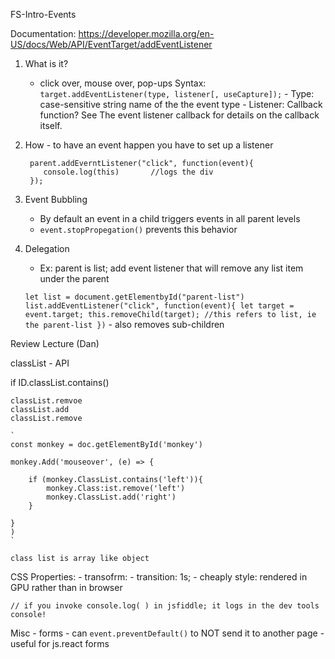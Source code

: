 FS-Intro-Events

Documentation: https://developer.mozilla.org/en-US/docs/Web/API/EventTarget/addEventListener

1.  What is it?

    -   click over, mouse over, pop-ups
        Syntax:
        `target.addEventListener(type, listener[, useCapture]);` - Type: case-sensitive string name of the the event type - Listener: Callback function? See The event listener callback for details on the callback itself.

2.  How - to have an event happen you have to set up a listener

    ```let parent = document.getElementbyId("parent")
     parent.addEverntListener("click", function(event){
        console.log(this)       //logs the div
     });

    ```

3.  Event Bubbling

    -   By default an event in a child triggers events in all parent levels
    -   `event.stopPropegation()` prevents this behavior

4.  Delegation

    -   Ex: parent is list; add event listener that will remove any list item under the parent

    `let list = document.getElementbyId("parent-list") list.addEventListener("click", function(event){ let target = event.target; this.removeChild(target); //this refers to list, ie the parent-list })` - also removes sub-children

Review Lecture (Dan)

classList - API

if ID.classList.contains()

    classList.remvoe
    classList.add
    classList.remove

    `
    const monkey = doc.getElementById('monkey')

    monkey.Add('mouseover', (e) => {

        if (monkey.ClassList.contains('left')){
            monkey.Class:ist.remove('left')
            monkey.ClassList.add('right')
        }

    }
    )
    `

    class list is array like object

CSS Properties: - transofrm: - transition: 1s; - cheaply style: rendered in GPU rather than in browser

    // if you invoke console.log( ) in jsfiddle; it logs in the dev tools console!

Misc - forms - can `event.preventDefault()` to NOT send it to another page - useful for js.react forms
